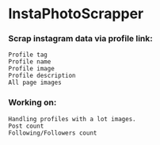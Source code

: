 # InstaPhotoScrapper

### Scrap instagram data via profile link:
```
Profile tag
Profile name
Profile image
Profile description
All page images
```
### Working on:
```
Handling profiles with a lot images.
Post count
Following/Followers count
```
